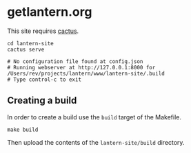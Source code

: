 # getlantern.org

This site requires [cactus](https://github.com/koenbok/Cactus).

```
cd lantern-site
cactus serve

# No configuration file found at config.json
# Running webserver at http://127.0.0.1:8000 for /Users/rev/projects/lantern/www/lantern-site/.build
# Type control-c to exit
```

## Creating a build

In order to create a build use the `build` target of the Makefile.

```
make build
```

Then upload the contents of the `lantern-site/build` directory.
